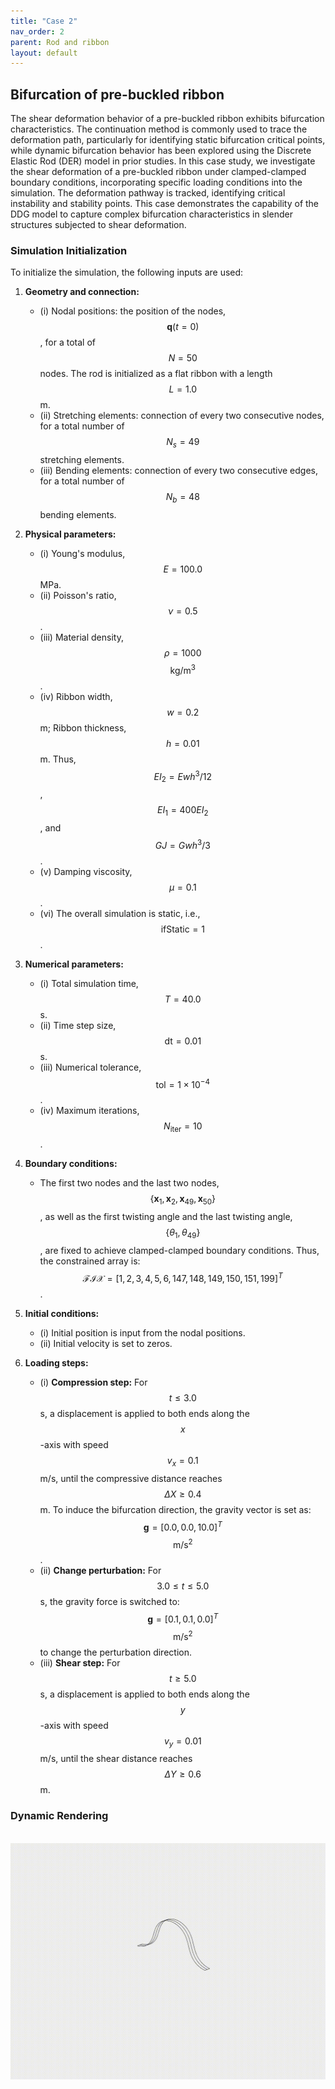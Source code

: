 ```yaml
---
title: "Case 2"
nav_order: 2
parent: Rod and ribbon
layout: default
---
```


## Bifurcation of pre-buckled ribbon

The shear deformation behavior of a pre-buckled ribbon exhibits bifurcation characteristics. The continuation method is commonly used to trace the deformation path, particularly for identifying static bifurcation critical points, while dynamic bifurcation behavior has been explored using the Discrete Elastic Rod (DER) model in prior studies. In this case study, we investigate the shear deformation of a pre-buckled ribbon under clamped-clamped boundary conditions, incorporating specific loading conditions into the simulation. The deformation pathway is tracked, identifying critical instability and stability points. This case demonstrates the capability of the DDG model to capture complex bifurcation characteristics in slender structures subjected to shear deformation.  

### Simulation Initialization  

To initialize the simulation, the following inputs are used:  

1. **Geometry and connection:**  
   - (i) Nodal positions: the position of the nodes, $$\mathbf{q}(t=0)$$, for a total of $$N=50$$ nodes. The rod is initialized as a flat ribbon with a length $$L=1.0$$ m.  
   - (ii) Stretching elements: connection of every two consecutive nodes, for a total number of $$N_{s}=49$$ stretching elements.  
   - (iii) Bending elements: connection of every two consecutive edges, for a total number of $$N_{b}=48$$ bending elements.  

2. **Physical parameters:**  
   - (i) Young's modulus, $$E=100.0$$ MPa.  
   - (ii) Poisson's ratio, $$\nu=0.5$$.  
   - (iii) Material density, $$\rho=1000$$ $$\mathrm{kg/m^3}$$.  
   - (iv) Ribbon width, $$w=0.2$$ m; Ribbon thickness, $$h=0.01$$ m. Thus, $$EI_{2} = Ewh^3/12$$, $$EI_{1} = 400EI_{2}$$, and $$GJ = Gwh^3/3$$.  
   - (v) Damping viscosity, $$\mu = 0.1$$.  
   - (vi) The overall simulation is static, i.e., $$\mathrm{ifStatic} = 1$$.  

3. **Numerical parameters:**  
   - (i) Total simulation time, $$T=40.0$$ s.  
   - (ii) Time step size, $$\mathrm{dt} = 0.01$$ s.  
   - (iii) Numerical tolerance, $$\mathrm{tol} = 1 \times 10^{-4}$$.  
   - (iv) Maximum iterations, $$N_{\mathrm{iter}} = 10$$.  

4. **Boundary conditions:**  
   - The first two nodes and the last two nodes, $$\{\mathbf{x}_{1},\mathbf{x}_{2},\mathbf{x}_{49},\mathbf{x}_{50} \}$$, as well as the first twisting angle and the last twisting angle, $$\{\theta_{1}, \theta_{49}\}$$, are fixed to achieve clamped-clamped boundary conditions. Thus, the constrained array is:  
     $$\mathcal{FIX} = [1,2,3,4,5,6,147,148,149,150,151,199]^{T}$$.  

5. **Initial conditions:**  
   - (i) Initial position is input from the nodal positions.  
   - (ii) Initial velocity is set to zeros.  

6. **Loading steps:**  
   - (i) **Compression step:** For $$t \leq 3.0$$ s, a displacement is applied to both ends along the $$x$$-axis with speed $$v_{x} = 0.1$$ m/s, until the compressive distance reaches $$\Delta X \geq 0.4$$ m. To induce the bifurcation direction, the gravity vector is set as:  
     $$\mathbf{g}=[0.0,0.0,10.0]^T$$ $$\mathrm{m/s^2}$$.  
   - (ii) **Change perturbation:** For $$3.0 \leq t \leq 5.0$$ s, the gravity force is switched to:  
     $$\mathbf{g}=[0.1,0.1,0.0]^T$$ $$\mathrm{m/s^2}$$ to change the perturbation direction.  
   - (iii) **Shear step:** For $$t \geq 5.0$$ s, a displacement is applied to both ends along the $$y$$-axis with speed $$v_{y} = 0.01$$ m/s, until the shear distance reaches $$\Delta Y \geq 0.6$$ m.  


### Dynamic Rendering
<br/><img src='../assets/videos/rod_2.gif' width="600">